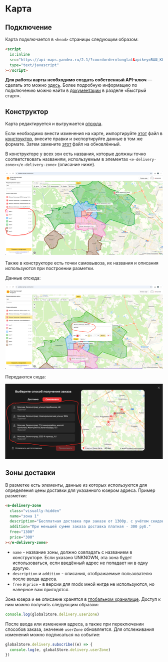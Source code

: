 # Карта

## Подключение

Карта подключается в `<head>` страницы следующим образом:

```html
<script
  is:inline
  src="https://api-maps.yandex.ru/2.1/?coordorder=longlat&apikey=ВАШ_КЛЮЧ&lang=ru_RU"
  type="text/javascript"
></script>
```

**Для работы карты необходимо создать собственный API-ключ** — сделать это можно [здесь](https://developer.tech.yandex.ru/services/3).
Более подробную информацию по подключению можно найти в [документации](https://yandex.ru/dev/jsapi30/doc/ru/common/quickstart) в разделе «Быстрый старт».

## Конструктор

Карта редактируется и выгружается [отсюда](https://yandex.ru/map-constructor/).

Если необходимо внести изменения на карте, импортируйте [этот](../../public/map.geojson) файл в [конструктор](https://yandex.ru/map-constructor/), внесите правки и экспортируйте данные в том же формате. Затем замените [этот](../../public/map.geojson) файл на обновлённый.

В конструкторе у всех зон есть названия, которые должны точно соответствовать названиям, используемым в элементах `<e-delivery-zone></e-delivery-zone>` (описание ниже).

<img src="./1.png"></img>

Также в конструкторе есть точки самовывоза, их названия и описания используются при построении разметки.

Данные отсюда:

<img src="./2.png"></img>

Передаются сюда:

<img src="./3.png"></img>

## Зоны доставки

В разметке есть элементы, данные из которых используются для определения цены доставки для указанного юзером адреса. Пример разметки:

```html
<e-delivery-zone
  class="visually-hidden"
  name="зона 1"
  description="Бесплатная доставка при заказе от 1300р. с учётом скидок"
  addition="При меньшей сумме заказа доставка платная - 300 руб."
  free="1300"
  price="300"
></e-delivery-zone>
```

- `name` - название зоны, должно совпадать с названием в конструкторе. Если указано UNKNOWN, эта зона будет использоваться, если введённый адрес не попадает ни в одну другую.
- `description` и `addition` - описания, отображаемые пользователю после ввода адреса.
- `free` и `price` - в версии для modx мной нигде не используются, но наверное вам пригодятся.

Зона юзера и ее описание хранятся в [глобальном хранилище](../globalStore.md). Доступ к ним можно получить следующим образом:

```js
console.log(globalStore.delivery.userZone)
```

После ввода или изменения адреса, а также при переключении способов заказа, значение `userZone` обновляется. Для отслеживания изменений можно подписаться на событие:

```js
globalStore.delivery.subscribe((e) => {
  console.log(e, globalStore.delivery.userZone)
})
```
